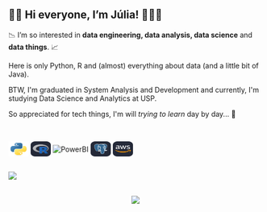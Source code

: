 ## <b> 👋🏻 Hi everyone, I’m Júlia! 👩🏼‍💻 </b>
  
📉 I’m so interested in <b>data engineering, data analysis, data science</b> and <b>data things</b>. 📈

Here is only Python, R and (almost) everything about data (and a little bit of Java).

BTW, I'm graduated in System Analysis and Development and currently, I'm studying Data Science and Analytics at USP. 

So appreciated for tech things, I'm will <i>trying to learn</i> day by day... 🦾

##

<div style="display: inline_block"><br>
  <img align="center" alt="Python" height="30" width="40" src="https://raw.githubusercontent.com/devicons/devicon/master/icons/python/python-original.svg">
  <img align="center" alt="R" height="30" width="40" 
src="https://github.com/tandpfun/skill-icons/blob/main/icons/R-Dark.svg">
  <img align="center" alt="PowerBI" height="30" width="40" 
src="https://github.com/microsoft/PowerBI-Icons/blob/main/SVG/Power-BI.svg">
  <img align="center" alt="PostgreSQL" height="30" width="40" 
src="https://github.com/tandpfun/skill-icons/blob/main/icons/PostgreSQL-Dark.svg">
  <img align="center" alt="AWS" height="30" width="40" 
src="https://github.com/tandpfun/skill-icons/blob/main/icons/AWS-Dark.svg">
</div>

## 

<div>
  <a href="https://www.linkedin.com/in/juliacosta2/" target="_blank">
    <img src="https://img.shields.io/badge/-LinkedIn-%230077B5?style=for-the-badge&logo=linkedin&logoColor=white" target="_blank">
  </a> 
</div>

##
 <p align="center">
  <img src=https://www.google.com/url?sa=i&url=https%3A%2F%2Fwww.customersuccessfieldguide.com%2Ffieldguide%2Fcustomer-Success-necessary-skills-data&psig=AOvVaw0KBvfwSf8F9ZzMth-0zmQr&ust=1710204367139000&source=images&cd=vfe&opi=89978449&ved=0CBIQjRxqFwoTCLDGjPD96oQDFQAAAAAdAAAAABAE> 
</p>



<!---
jcostaa1/jcostaa1 is a ✨ special ✨ repository because its `README.md` (this file) appears on your GitHub profile.
You can click the Preview link to take a look at your changes.
--->
